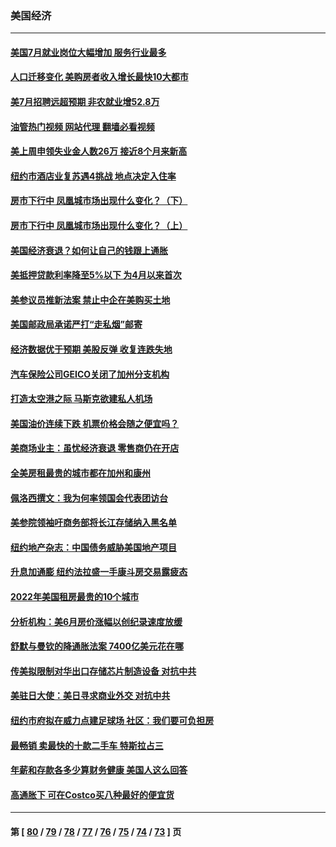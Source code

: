 ### 美国经济
---
#### [美国7月就业岗位大幅增加 服务行业最多](../../pages/ncid1078158/n13796775.md?08062045) 
#### [人口迁移变化 美购房者收入增长最快10大都市](../../pages/ncid1078158/n13796768.md?08062045) 
#### [美7月招聘远超预期 非农就业增52.8万](../../pages/ncid1078158/n13796471.md?08062045) 
#### [油管热门视频 网站代理 翻墙必看视频](http://209.222.30.114:81/youtube.html?08062045)
#### [美上周申领失业金人数26万 接近8个月来新高](../../pages/ncid1078158/n13795712.md?08062045) 
#### [纽约市酒店业复苏遇4挑战 地点决定入住率](../../pages/ncid1078158/n13796063.md?08062045) 
#### [房市下行中 凤凰城市场出现什么变化？（下）](../../pages/ncid1078158/n13796118.md?08062045) 
#### [房市下行中 凤凰城市场出现什么变化？（上）](../../pages/ncid1078158/n13796041.md?08062045) 
#### [美国经济衰退？如何让自己的钱跟上通胀](../../pages/ncid1078158/n13795899.md?08062045) 
#### [美抵押贷款利率降至5%以下 为4月以来首次](../../pages/ncid1078158/n13795781.md?08062045) 
#### [美参议员推新法案 禁止中企在美购买土地](../../pages/ncid1078158/n13795626.md?08062045) 
#### [美国邮政局承诺严打“走私烟”邮寄](../../pages/ncid1078158/n13795179.md?08062045) 
#### [经济数据优于预期 美股反弹 收复连跌失地](../../pages/ncid1078158/n13795007.md?08062045) 
#### [汽车保险公司GEICO关闭了加州分支机构](../../pages/ncid1078158/n13795050.md?08062045) 
#### [打造太空港之际 马斯克欲建私人机场](../../pages/ncid1078158/n13794890.md?08062045) 
#### [美国油价连续下跌 机票价格会随之便宜吗？](../../pages/ncid1078158/n13794895.md?08062045) 
#### [美商场业主：虽忧经济衰退 零售商仍在开店](../../pages/ncid1078158/n13794313.md?08062045) 
#### [全美房租最贵的城市都在加州和康州](../../pages/ncid1078158/n13794200.md?08062045) 
#### [佩洛西撰文：我为何率领国会代表团访台](../../pages/ncid1078158/n13794094.md?08062045) 
#### [美参院领袖吁商务部将长江存储纳入黑名单](../../pages/ncid1078158/n13793994.md?08062045) 
#### [纽约地产杂志：中国债务威胁美国地产项目](../../pages/ncid1078158/n13793660.md?08062045) 
#### [升息加通膨 纽约法拉盛一手康斗房交易露疲态](../../pages/ncid1078158/n13793663.md?08062045) 
#### [2022年美国租房最贵的10个城市](../../pages/ncid1078158/n13793563.md?08062045) 
#### [分析机构：美6月房价涨幅以创纪录速度放缓](../../pages/ncid1078158/n13793431.md?08062045) 
#### [舒默与曼钦的降通胀法案 7400亿美元花在哪](../../pages/ncid1078158/n13793348.md?08062045) 
#### [传美拟限制对华出口存储芯片制造设备 对抗中共](../../pages/ncid1078158/n13793310.md?08062045) 
#### [美驻日大使：美日寻求商业外交 对抗中共](../../pages/ncid1078158/n13793212.md?08062045) 
#### [纽约市府拟在威力点建足球场 社区：我们要可负担房](../../pages/ncid1078158/n13793001.md?08062045) 
#### [最畅销 卖最快的十款二手车 特斯拉占三](../../pages/ncid1078158/n13790480.md?08062045) 
#### [年薪和存款各多少算财务健康 美国人这么回答](../../pages/ncid1078158/n13791305.md?08062045) 
#### [高通胀下 可在Costco买八种最好的便宜货](../../pages/ncid1078158/n13786687.md?08062045) 

---
#### 第 [ [80](./80.md?08062045) / [79](./79.md?08062045) / [78](./78.md?08062045) / [77](./77.md?08062045) / [76](./76.md?08062045) / [75](./75.md?08062045) / [74](./74.md?08062045) / [73](./73.md?08062045) ] 页
